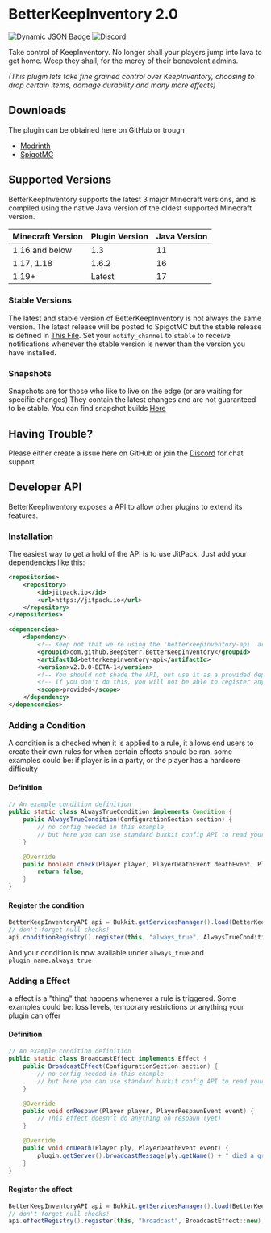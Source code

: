 # BetterKeepInventory 2.0
[![Dynamic JSON Badge](https://img.shields.io/badge/dynamic/json?url=https%3A%2F%2Fapi.spiget.org%2Fv2%2Fresources%2F93081&query=downloads&logo=spigotmc&label=Downloads&color=%23ED8106)](https://www.spigotmc.org/resources/betterkeepinventory.93081/)
[![Discord](https://img.shields.io/discord/850836877924761610?label=BeepSterr's%20Workshop&color=%239191c9)](https://leafcat.live/discord)

Take control of KeepInventory.
No longer shall your players jump into lava to get home. Weep they shall, for the mercy of their benevolent admins.

*(This plugin lets take fine grained control over KeepInventory, choosing to drop certain items, damage durability and many more effects)*

## Downloads
The plugin can be obtained here on GitHub or trough
- [Modrinth](https://modrinth.com/plugin/betterkeepinventory)
- [SpigotMC](https://www.spigotmc.org/resources/betterkeepinventory.93081/)

## Supported Versions
BetterKeepInventory supports the latest 3 major Minecraft versions, and is compiled using the native Java version of the oldest supported Minecraft version.

| Minecraft Version | Plugin Version | Java Version |
|-------------------|----------------|--------------|
| 1.16 and below    | 1.3            | 11           |
| 1.17, 1.18        | 1.6.2          | 16           |
| 1.19+             | Latest         | 17           |

### Stable Versions
The latest and stable version of BetterKeepInventory is not always the same version. The latest release will be posted to SpigotMC but the stable release is defined in [This File](versions/stable.txt).
Set your `notify_channel` to `stable` to receive notifications whenever the stable version is newer than the version you have installed.

### Snapshots
Snapshots are for those who like to live on the edge (or are waiting for specific changes)
They contain the latest changes and are not guaranteed to be stable. You can find snapshot builds [Here](https://github.com/BeepSterr/BetterKeepInventory/actions/workflows/build_snapshot.yml)

## Having Trouble?
Please either create a issue here on GitHub or join the [Discord](https://discord.gg/fFvFXPvtty) for chat support

## Developer API
BetterKeepInventory exposes a API to allow other plugins to extend its features.

### Installation
The easiest way to get a hold of the API is to use JitPack. Just add your dependencies like this:
```xml
<repositories>
    <repository>
        <id>jitpack.io</id>
        <url>https://jitpack.io</url>
    </repository>
</repositories>

<depencencies>
    <dependency>
        <!-- Keep not that we're using the 'betterkeepinventory-api' artifact -->
        <groupId>com.github.BeepSterr.BetterKeepInventory</groupId>
        <artifactId>betterkeepinventory-api</artifactId>
        <version>v2.0.0-BETA-1</version>
        <!-- You should not shade the API, but use it as a provided dependency -->
        <!-- If you don't do this, you will not be able to register anything -->
        <scope>provided</scope>
    </dependency>
</depencencies>
```

### Adding a Condition
A condition is a checked when it is applied to a rule, it allows end users to create their own rules
for when certain effects should be ran. some examples could be: if player is in a party, or the player has a hardcore difficulty
#### Definition
```java
// An example condition definition
public static class AlwaysTrueCondition implements Condition {
    public AlwaysTrueCondition(ConfigurationSection section) {
        // no config needed in this example
        // but here you can use standard bukkit config API to read your conditions values
    }

    @Override
    public boolean check(Player player, PlayerDeathEvent deathEvent, PlayerRespawnEvent respawnEvent) {
        return false;
    }
}
```

#### Register the condition
```java
BetterKeepInventoryAPI api = Bukkit.getServicesManager().load(BetterKeepInventoryAPI.class);
// don't forget null checks!
api.conditionRegistry().register(this, "always_true", AlwaysTrueCondition::new);
```
And your condition is now available under `always_true` and `plugin_name.always_true`

### Adding a Effect
a effect is a "thing" that happens whenever a rule is triggered.
Some examples could be: loss levels, temporary restrictions or anything your plugin can offer
#### Definition
```java
// An example condition definition
public static class BroadcastEffect implements Effect {
    public BroadcastEffect(ConfigurationSection section) {
        // no config needed in this example
        // but here you can use standard bukkit config API to read your conditions values
    }

    @Override
    public void onRespawn(Player player, PlayerRespawnEvent event) {
        // This effect doesn't do anything on respawn (yet)
    }

    @Override
    public void onDeath(Player ply, PlayerDeathEvent event) {
        plugin.getServer().broadcastMessage(ply.getName() + " died a gruesome death.");
    }
}
```
#### Register the effect
```java
BetterKeepInventoryAPI api = Bukkit.getServicesManager().load(BetterKeepInventoryAPI.class);
// don't forget null checks!
api.effectRegistry().register(this, "broadcast", BroadcastEffect::new);
```
